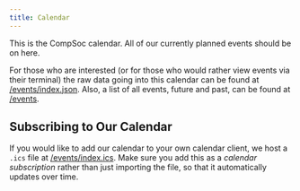 ```yaml
---
title: Calendar
---
```


This is the CompSoc calendar. All of our currently planned events should be on here.

For those who are interested (or for those who would rather view events via their terminal) the raw data going into this calendar can be found at [/events/index.json](/events/index.json). Also, a list of all events, future and past, can be found at [/events](/events).

## Subscribing to Our Calendar

If you would like to add our calendar to your own calendar client, we host a `.ics` file at [/events/index.ics](/events/index.ics). Make sure you add this as a *calendar subscription* rather than just importing the file, so that it automatically updates over time.

